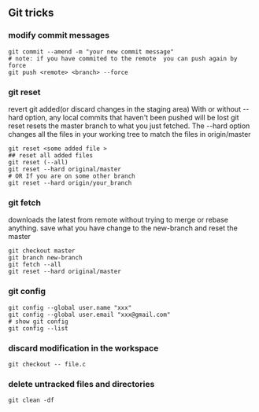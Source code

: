 ## Git tricks

### modify commit messages
``` shell
git commit --amend -m "your new commit message"
# note: if you have commited to the remote  you can push again by force
git push <remote> <branch> --force
```
### git reset 
revert git added(or discard changes in the staging area)
With or without --hard option, any local commits that haven't been pushed will be lost
git reset resets the master branch to what you just fetched. The --hard option changes all the files in your working tree to match the files in origin/master
``` shell 
git reset <some added file >
## reset all added files 
git reset (--all)
git reset --hard original/master
# OR If you are on some other branch
git reset --hard origin/your_branch
```
### git fetch
downloads the latest from remote without trying to merge or rebase anything.
save what you have change to the new-branch and reset the master
``` shell 
git checkout master 
git branch new-branch
git fetch --all
git reset --hard original/master
```
### git config
``` shell
git config --global user.name "xxx" 
git config --global user.email "xxx@gmail.com"
# show git config 
git config --list
```
### discard modification  in the workspace
``` shell
git checkout -- file.c
```
### delete untracked files and directories
``` shell
git clean -df
```
